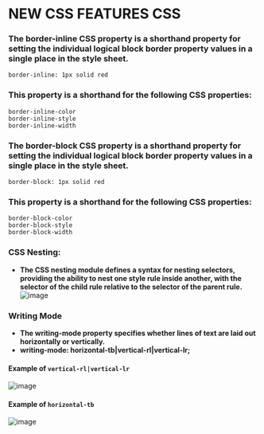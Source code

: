 #  NEW CSS FEATURES CSS
### The border-inline CSS property is a shorthand property for setting the individual logical block border property values in a single place in the style sheet.
```border-inline: 1px solid red```
### This property is a shorthand for the following CSS properties:
```
border-inline-color
border-inline-style
border-inline-width
```
### The border-block CSS property is a shorthand property for setting the individual logical block border property values in a single place in the style sheet.
``` border-block: 1px solid red ```
### This property is a shorthand for the following CSS properties:
```
border-block-color
border-block-style
border-block-width 
```
### CSS Nesting: 
- **The CSS nesting module defines a syntax for nesting selectors, providing the ability to nest one style rule inside another, with the selector of the child rule relative to the selector of the parent rule.**
![image](https://github.com/user-attachments/assets/71028651-c9af-4866-8585-5d7585827172)
### Writing Mode
- **The writing-mode property specifies whether lines of text are laid out horizontally or vertically.**
- **writing-mode: horizontal-tb|vertical-rl|vertical-lr;**
#### Example  of ```vertical-rl|vertical-lr```
![image](https://github.com/user-attachments/assets/54eb5519-a24b-46fd-b951-f24d61ccb6c8)
#### Example of ```horizontal-tb```
![image](https://github.com/user-attachments/assets/beb09506-4fa5-4cc2-bdd0-987181ac2f87)
